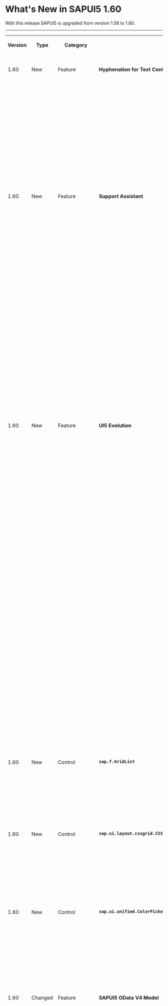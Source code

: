 <!-- loio5a0e1f79c4cf4772a177310e7a9c7ba0 -->

# What's New in SAPUI5 1.60

With this release SAPUI5 is upgraded from version 1.58 to 1.60.

****


<table>
<tr>
<th valign="top">

Version

</th>
<th valign="top">

Type

</th>
<th valign="top">

Category

</th>
<th valign="top">

Title

</th>
<th valign="top">

Description

</th>
<th valign="top">

Action

</th>
<th valign="top">

Available as of

</th>
</tr>
<tr>
<td valign="top">

1.60 

</td>
<td valign="top">

New 

</td>
<td valign="top">

Feature 

</td>
<td valign="top">

**Hyphenation for Text Controls** 

</td>
<td valign="top">

**Hyphenation for Text Controls**

SAPUI5 now allows you to hyphenate words in multiline texts when controls are in wrapping mode. You can enable hyphenation through the `wrappingType` property for the `sap.m.Text`, `sap.m.Title`, and `sap.m.Label` text controls, or you can use the API of the The hyphenation feature uses third-party and browser-native tools. We are not responsible for any inconsistencies or incorrect grammar. Also, the variety of supported languages is outside the scope of our control and may be subject to future changes.`sap.ui.core.hyphenation.Hyphenation` class directly.

![](images/New_Feature_Hyphenation_8a74466.png)

> ### Caution:  

For more information, see [Hyphenation for Text Controls](../10_More_About_Controls/hyphenation-for-text-controls-6322164.md), the [Sample](https://ui5.sap.com/#/sample/sap.ui.core.sample.HyphenationAPI/preview), and the *API Reference* for [`sap.m.Text`](https://ui5.sap.com/#/api/sap.m.Text), [`sap.m.Title`](https://ui5.sap.com/#/api/sap.m.Title), [`sap.m.Label`](https://ui5.sap.com/#/api/sap.m.Label), and [`sap.ui.core.hyphenation.Hyphenation`](https://ui5.sap.com/#/api/sap.ui.core.hyphenation.Hyphenation)..

<sub>New•Feature•Info Only•1.60</sub>

</td>
<td valign="top">

Info Only

</td>
<td valign="top">

2018-11-15

</td>
</tr>
<tr>
<td valign="top">

1.60 

</td>
<td valign="top">

New 

</td>
<td valign="top">

Feature 

</td>
<td valign="top">

**Support Assistant** 

</td>
<td valign="top">

**Support Assistant**

**System Presets**

In addition to the custom rule presets that users can create, we've introduced system-defined presets. They constitute a selection of rules related within the context of a certain scenario, functional area, or other aspects of the application UI that can be checked using support rules. System presets are part of the Support Assistant code and appear by default for all users. They cannot be deleted but can be modified and exported as regular presets.

The first system preset we've introduced is for accessibility-related rules.

![](images/System_Presets_Accessibility_ae05ff4.png)

For more information, see [Rules Management](../04_Essentials/rules-management-3fc864a.md).

**Rule Presets in the Analysis Report**

The Analysis Report now includes information about the rule preset used during the analysis. This information is also available in the downloadable HTML report and in all JSON formats that the API supports, through `jQuery.sap.support.getAnalysisHistory()` and `jQuery.sap.support.getFormattedAnalysisHistory()`.

We have also improved the design of the report itself.

![](images/Presets_in_the_Analysis_Report_d44c5ac.png)

For more information, see [Analysis Report](../04_Essentials/analysis-report-29bcdec.md).

**Support Assistant API**

The `jQuery.sap.support.analyze` method of the Support Assistant API can now accept a rule preset and use it to run an analysis as an alternative to manually listed rule selection. For more information, see [Support Assistant API](../04_Essentials/support-assistant-api-a34eb58.md).

<sub>New•Feature•Info Only•1.60</sub>

</td>
<td valign="top">

Info Only 

</td>
<td valign="top">

2018-11-15

</td>
</tr>
<tr>
<td valign="top">

1.60 

</td>
<td valign="top">

New 

</td>
<td valign="top">

Feature 

</td>
<td valign="top">

**UI5 Evolution** 

</td>
<td valign="top">

**UI5 Evolution**

UI5 evolutionThe hyphenation feature uses third-party and browser-native represents fundamental improvements that have been introduced into the framework in an ongoing effort to advance SAPUI5, so that it allows applications to run faster and code to become more modular. By embracing web standards and emerging technologies, SAPUI5 continues to be a future-proof, enterprise-proven solution. These innovations are provided in a largely compatible way, encouraging developers to actively support and leverage the new capabilities.

**Modular Core**

Existing modules in the modulare core have been reworked to follow the AMD-like \(asynchronous module definition\) syntax of SAPUI5, which ensures that modules and their dependencies can be loaded and evaluated asynchronously. The Asynchronous Module Definition \(AMD\) specifies a mechanism for defining modules so that the module and its dependencies can be loaded asynchronously. It allows you to avoid accessing modules via global variables and enforces a strict dependency declaration. The documentation has been enhanced accordingly and also made more prominent.For more information, see [Modules and Dependencies](../04_Essentials/modules-and-dependencies-91f23a7.md).

The core part of the framework has improved its modular structure by leveraging SAPUI5's AMD-like features such as [sap.ui.define](https://ui5.sap.com/#/api/sap.ui/methods/sap.ui.define) and [sap.ui.require](https://ui5.sap.com/#/api/sap.ui/methods/sap.ui.require). Already starting with 1.58, the former `jQuery.sap` modules were replaced by new, more granular modules. The new modules are separated either into a regular browser-dependent "UI" layer or into a "base" layer that is independent from the browser-native API and the DOM.For more information, see [Adapting to the Modularization of the Core](../04_Essentials/adapting-to-the-modularization-of-the-core-b8fdf0c.md).

Several mechanisms have been introduced to allow existing applications to continue to run without changes. Nevertheless, all SAPUI5 projects should start to migrate their code and leverage the new core modules to get rid of the deprecated modules and benefit from current or upcoming improvements, especially towards the AMD-like syntax of SAPUI5.

A comprehensive overview shows how you can replace legacy `jQuery.sap` modules and `jQuery` extensions with new modules or native browser APIs. For more information, see [Deprecated jQuery.sap API Replacement](../04_Essentials/deprecated-jquery-sap-api-replacement-a075ed8.md). The Support Assistant also comes with new rules to help identify legacy code, and best practices for module definition and asynchronous loading are also provided.For more information, see [Best Practices for Loading Modules](../04_Essentials/best-practices-for-loading-modules-00737d6.md).

**Asynchronous API**

In order to benefit from asynchronous behavior and to avoid synchronous requests \(as browsers start to deprecate sync XHR\), future-proof SAPUI5 code should use asynchronous APIs. One important step to get there with your existing code is to replace synchronous factory functions, such as global functions in the `sap.ui` namespace, with asynchronous alternatives. Many asynchronous factories are now available via a consistent and elegant API. The documentation provides examples of former sync factories and their preferred async alternatives.For more information, see [Deprecated Factories Replacement](../04_Essentials/deprecated-factories-replacement-491bd9c.md).

<sub>New•Feature•Info Only•1.60</sub>

</td>
<td valign="top">

Info Only 

</td>
<td valign="top">

2018-11-15

</td>
</tr>
<tr>
<td valign="top">

1.60 

</td>
<td valign="top">

New 

</td>
<td valign="top">

Control 

</td>
<td valign="top">

**`sap.f.GridList`** 

</td>
<td valign="top">

**`sap.f.GridList`**

A list-based control with grid layout capabilities. It is based on the `sap.m.ListBase` control, and it adds flexibility to configure different grid layouts. The layout used is based on the CSS display grid, and the control has a default configuration.

![](images/sap_f_GridList_New_Control_c43df4c.png)

For more information, see [Grid Controls](../10_More_About_Controls/grid-controls-32d4b9c.md), the [API Reference](https://ui5.sap.com/#/api/sap.f.GridList), and the [Samples](https://ui5.sap.com/#/entity/sap.f.GridList)..

<sub>New•Control•Info Only•1.60</sub>

</td>
<td valign="top">

Info Only 

</td>
<td valign="top">

2018-11-15

</td>
</tr>
<tr>
<td valign="top">

1.60 

</td>
<td valign="top">

New 

</td>
<td valign="top">

Control 

</td>
<td valign="top">

**`sap.ui.layout.cssgrid.CSSGrid`** 

</td>
<td valign="top">

**`sap.ui.layout.cssgrid.CSSGrid`**

`sap.m.FlexBox` which is the one-dimensional alternative for layouting.A layout control, used to create full-page layouts or user interface elements. It is a two-dimensional layout based on the browser-native CSS display grid that handles both columns and rows. The control can be used together with

![](images/sap_ui_layout_cssgrid_CSSGrid_New_Control_2bdf9f5.png)

For more information, see [Grid Controls](../10_More_About_Controls/grid-controls-32d4b9c.md), the [API Reference](https://ui5.sap.com/#/api/sap.ui.layout.cssgrid.CSSGrid), and the [Samples](https://ui5.sap.com/#/entity/sap.ui.layout.cssgrid.CSSGrid)..

<sub>New•Control•Info Only•1.60</sub>

</td>
<td valign="top">

Info Only 

</td>
<td valign="top">

2018-11-15

</td>
</tr>
<tr>
<td valign="top">

1.60 

</td>
<td valign="top">

New 

</td>
<td valign="top">

Control 

</td>
<td valign="top">

**`sap.ui.unified.ColorPickerPopover`** 

</td>
<td valign="top">

**`sap.ui.unified.ColorPickerPopover`**

A wrapper around the `sap.ui.unified.ColorPicker`A control that allows it to be displayed as a popover or a dialog depending on the device. The `ColorPickerPopover` has the same properties as the `ColorPicker` control but it has two additional methods - `openBy` and `close` to control the popover. Another difference between the new control and the `ColorPicker` control is that there is no `liveChange` event, and the `change` event is fired only when the *Submit* button is pressed. For more information, see the [API Reference](https://ui5.sap.com/#/api/sap.ui.unified.ColorPickerPopover) and the [Sample](https://ui5.sap.com/#/sample/sap.ui.unified.sample.ColorPickerPopover/preview).

![](images/Color_Picker_in_Popover_and_Dialog_c983fe1.png)

<sub>New•Control•Info Only•1.60</sub>

</td>
<td valign="top">

Info Only 

</td>
<td valign="top">

2018-11-15

</td>
</tr>
<tr>
<td valign="top">

1.60 

</td>
<td valign="top">

Changed 

</td>
<td valign="top">

Feature 

</td>
<td valign="top">

**SAPUI5 OData V4 Model** 

</td>
<td valign="top">

**SAPUI5 OData V4 Model**

The new version of the SAPUI5 OData V4 model introduces the following features:

-   Batch requests with `create`, `update`, and `delete` change operations for the same group ID are no longer sent in parallel. The next batch request waits for the previous request to return.

-   The path of a transient context changes to the key predicate path when the new entity is successfully submitted. The key predicate path can be used for binding the entity elsewhere.

-   If the same entity is returned by the operation, the binding parameter of a bound operation is automatically updated.

-   V4 Analytics: We now support grand total calculation without visual grouping.

-   We now support the `ValueList` annotation in addition to the `ValueListMapping` annotation.

-   `sap.ui.model.odata.v4.ODataListBinding#create`:

    -   When calling `sap.ui.model.odata.v4.ODataListBinding#create`, you no longer have to specify all properties that are used in the binding. If available, the binding provides the default values. If no default values are available, the binding provides null.

    -   The new parameter `bSkipRefresh` suppresses the refresh after the POST request.


-   We have introduced the new binding parameter `$$patchWithoutSideEffects` for context bindings, to avoid updating the UI with the data response of a PATCH request.


> ### Restriction:  
> Due to the limited feature scope of this version of the SAPUI5 OData V4 model, check that all required features are in place before developing applications. Check the detailed documentation of the features, as certain parts of a feature may be missing. While we aim to be compatible with existing controls, some controls might not work due to small incompatibilities compared to `sap.ui.model.odata.(v2.)ODataModel`, or due to missing features in the model \(such as tree binding\). This also applies to smart controls \(`sap.ui.comp` library\) and SAP Fiori elements that do not support the SAPUI5 OData V4 model, as well as controls such as `TreeTable` and `AnalyticalTable`, which are not supported together with the SAPUI5 OData V4 model. The interface for applications has been changed for easier and more efficient use of the model. For a summary of these changes, see [Changes Compared to OData V2 Model](../04_Essentials/changes-compared-to-odata-v2-model-abd4d7c.md).

For more information, see [OData V4 Model](../04_Essentials/odata-v4-model-5de13cf.md), the [API Reference](https://ui5.sap.com/#/api/sap.ui.model.odata.v4), and the [Samples](https://ui5.sap.com/#/entity/sap.ui.model.odata.v4.ODataModel).

<sub>Changed•Feature•Info Only•1.60</sub>

</td>
<td valign="top">

Info Only 

</td>
<td valign="top">

2018-11-15

</td>
</tr>
<tr>
<td valign="top">

1.60 

</td>
<td valign="top">

Changed 

</td>
<td valign="top">

Feature 

</td>
<td valign="top">

**Aggregation Forwarding for Composite Controls** 

</td>
<td valign="top">

**Aggregation Forwarding for Composite Controls**

Aggregation forwarding for composite controls now offers the following options:

-   Child controls in a public, forwarded aggregation are now automatically cloned by the framework together with the composite control.

-   You can now define forwarding from a single \(to-1\) to a multiple aggregation \(to-n\).

-   A control that has been forwarded will always have the same models as the ones available at the original location **before** the forwarding.

    For example, a model that a composite control developer sets on an inner control is not propagated to the child controls of this inner control if they have been moved there by aggregation forwarding. Instead, the models available at the original location of these child controls will be propagated to them.


For more information, see [Aggregation Forwarding](../09_Developing_Controls/aggregation-forwarding-64a5e17.md).

<sub>Changed•Feature•Info Only•1.60</sub>

</td>
<td valign="top">

Info Only 

</td>
<td valign="top">

2018-11-15

</td>
</tr>
<tr>
<td valign="top">

1.60 

</td>
<td valign="top">

Changed 

</td>
<td valign="top">

Feature 

</td>
<td valign="top">

**Drag and Drop** 

</td>
<td valign="top">

Feature

Drag and drop is no longer experimental with this version.

> ### Note:  
> If you want to use drag and drop for a control, the control must allow drag and drop \(per definition in the metadata\), and you have to make the required settings in the relevant aggregation.

For more information, see [Drag and Drop](../04_Essentials/drag-and-drop-3ddb6cd.md), the [API Reference: `dragDropConfig` aggregation](https://ui5.sap.com/#/api/sap.ui.core.Element/aggregations), and the [API Reference: `sap.m.ListBase`](https://ui5.sap.com/#/api/sap.m.ListBase) \(control that allows drag and drop\)..

<sub>Changed•Feature•Info Only•1.60</sub>

</td>
<td valign="top">

Info Only 

</td>
<td valign="top">

2018-11-15

</td>
</tr>
<tr>
<td valign="top">

1.60 

</td>
<td valign="top">

Changed 

</td>
<td valign="top">

Control 

</td>
<td valign="top">

**`sap.f.FlexibleColumnLayout`** 

</td>
<td valign="top">

**`sap.f.FlexibleColumnLayout`**

A new sample now shows the control as an app with routing that displays different pages in the initial column. The first page is only displayed in `OneColumn` layout type. For more information, see the [Sample](https://ui5.sap.com/#/sample/sap.f.sample.FlexibleColumnLayoutWithFullscreenPage/preview).

<sub>Changed•Control•Info Only•1.60</sub>

</td>
<td valign="top">

Info Only 

</td>
<td valign="top">

2018-11-15

</td>
</tr>
<tr>
<td valign="top">

1.60 

</td>
<td valign="top">

Changed 

</td>
<td valign="top">

Control 

</td>
<td valign="top">

**`sap.gantt`** 

</td>
<td valign="top">

**`sap.gantt`**

You can connect shapes in the Gantt chart. This can be used to represent the relationship between two activities.

> ### Note:  
> To connect two shapes, the `connectable` property of the shapes must be set to `true`.

For more information, see the [API Reference](https://ui5.sap.com/#/api/sap.gantt.simple.BaseShape). 

<sub>Changed•Control•Info Only•1.60</sub>

</td>
<td valign="top">

Info Only 

</td>
<td valign="top">

2018-11-15

</td>
</tr>
<tr>
<td valign="top">

1.60 

</td>
<td valign="top">

Changed 

</td>
<td valign="top">

Control 

</td>
<td valign="top">

`sap.m.Image` 

</td>
<td valign="top">

`sap.m.Image`

To optimize app performance, we changed the default value of the `densityAware` property to `false`. App developers should enable this property only if the app provides the corresponding image versions for high-density devices.For more information, see the [API Reference](https://ui5.sap.com/#/api/sap.m.Image/controlProperties).

<sub>Changed•Control•Info Only•1.60</sub>

</td>
<td valign="top">

Info Only 

</td>
<td valign="top">

2018-11-15

</td>
</tr>
<tr>
<td valign="top">

1.60 

</td>
<td valign="top">

Changed 

</td>
<td valign="top">

Control 

</td>
<td valign="top">

**`sap.m.MessageView`/`sap.m.MessagePopover`** 

</td>
<td valign="top">

**`sap.m.MessageView`/`sap.m.MessagePopover`**

A keyboard accelerator for the [Alt\] + [Enter\]  event has been added. Now, when the focus is on *item* with the `activeTitle` property set to `true`, and when the [Alt\] + [Enter\]  is triggered, the `activeTitlePress` callback is fired. Screen reader support was also improved. Information that the defined keyboard accelerators can be used for easier navigation has been provided to its users.

<sub>Changed•Control•Info Only•1.60</sub>

</td>
<td valign="top">

Info Only 

</td>
<td valign="top">

2018-11-15

</td>
</tr>
<tr>
<td valign="top">

1.60 

</td>
<td valign="top">

Changed 

</td>
<td valign="top">

Control 

</td>
<td valign="top">

**`sap.m.MultiComboBox`** 

</td>
<td valign="top">

**`sap.m.MultiComboBox`**

-   We have implemented a dropdown list with a two-column layout. You can now use the `MultiComboBox` with a two-column layout to display additional information for your options. To enable this feature, you need to set the `showSecondaryValues` property to `true`. This feature was initially available only for the `ComboBox` and has now been enabled for the `MultiComboBox` as well. This property indicates whether the text values of the `additionalText` property of a `sap.ui.core.ListItem` are shown.For more information, see the [Sample](https://ui5.sap.com/#/sample/sap.m.sample.MultiComboBoxTwoColumnsLayout/preview).

-   We have introduced grouping in the suggestion list of `sap.m.MultiComboBox`. This feature allows you to easily group items by common characteristics and to display a header describing the characteristics for each group. If data binding is used, grouping is defined on the `Sorter` in data binding. Alternatively, a group header could be added programmatically, as an instance of `sap.ui.core.SeparatorItem` with `key` and/or `text` properties, by adding it to the `items` aggregation of the `sap.m.MultiComboBox` control.For more information, see the [Sample](https://ui5.sap.com/#/sample/sap.m.sample.MultiComboBoxGrouping/preview).


<sub>Changed•Control•Info Only•1.60</sub>

</td>
<td valign="top">

Info Only 

</td>
<td valign="top">

2018-11-15

</td>
</tr>
<tr>
<td valign="top">

1.60 

</td>
<td valign="top">

Changed 

</td>
<td valign="top">

Control 

</td>
<td valign="top">

**`sap.m.Page`** 

</td>
<td valign="top">

**`sap.m.Page`**

We have made `sap.m.Page` a droppable area.

<sub>Changed•Control•Info Only•1.60</sub>

</td>
<td valign="top">

Info Only 

</td>
<td valign="top">

2018-11-15

</td>
</tr>
<tr>
<td valign="top">

1.60 

</td>
<td valign="top">

Changed 

</td>
<td valign="top">

Control 

</td>
<td valign="top">

**`sap.m.PlanningCalendar`** 

</td>
<td valign="top">

**`sap.m.PlanningCalendar`**

The `stickyHeader` property is no longer experimental.For more information, see the [API Reference](https://ui5.sap.com/#/api/sap.m.PlanningCalendar).

<sub>Changed•Control•Info Only•1.60</sub>

</td>
<td valign="top">

Info Only 

</td>
<td valign="top">

2018-11-15

</td>
</tr>
<tr>
<td valign="top">

1.60 

</td>
<td valign="top">

Changed 

</td>
<td valign="top">

Control 

</td>
<td valign="top">

**`sap.m.SearchField`** 

</td>
<td valign="top">

**`sap.m.SearchField`**

The live search function of the control was originally designed to trigger a backend call after each keystroke to retrieve partially-matching suggestions. Now, we have introduced a default delay of 400 ms before sending the searched data to the backend, to ensure better performance and optimal user experience. For more information, see the [Sample](https://ui5.sap.com/#/sample/sap.m.sample.SearchFieldSuggestions/preview).

<sub>Changed•Control•Info Only•1.60</sub>

</td>
<td valign="top">

Info Only 

</td>
<td valign="top">

2018-11-15

</td>
</tr>
<tr>
<td valign="top">

1.60 

</td>
<td valign="top">

Changed 

</td>
<td valign="top">

Control 

</td>
<td valign="top">

**`sap.m.table`** 

</td>
<td valign="top">

**`sap.m.table`**

-   The `contextualWidth` property is now available in the responsive table which allows you to control the popin behavior based on the size of a container rather than a whole page. For more information, see the [API Reference](https://ui5.sap.com/#/api/sap.m.Table/controlProperties) for the `contextualWidth` property and the [`ContextualWidthDynamic` Sample](https://ui5.sap.com/#/sample/sap.m.sample.TableContextualWidthDynamic/preview) as well as the [`ContextualWidthStatic` Sample](https://ui5.sap.com/#/sample/sap.m.sample.TableContextualWidthStatic/preview).

-   The `paste` event has been added to the responsive table. For more information, see the [API Reference](https://ui5.sap.com/#/api/sap.m.Table/events/paste) and the [Sample](https://ui5.sap.com/#/sample/sap.m.sample.TableEditable/preview).

<sub>Changed•Control•Info Only•1.60</sub>

</td>
<td valign="top">

Info Only 

</td>
<td valign="top">

2018-11-15

</td>
</tr>
<tr>
<td valign="top">

1.60 

</td>
<td valign="top">

Changed 

</td>
<td valign="top">

Control 

</td>
<td valign="top">

**`sap.m.UploadCollection`** 

</td>
<td valign="top">

**`sap.m.UploadCollection`**

The control's functionality has been unified, so the behavior is now more consistent, regardless of whether the `instantUpload` mode is enabled. With the new `beforeUploadTermination` event, you can adjust the control’s behavior when the file upload is terminated by the user before completion. If the default upload behavior is not applicable to your app, you can now also implement custom upload logic using the `CollectionUploader` class.For more information, see the [API Reference](https://ui5.sap.com/#/api/sap.m.UploadCollection).

<sub>Changed•Control•Info Only•1.60</sub>

</td>
<td valign="top">

Info Only 

</td>
<td valign="top">

2018-11-15

</td>
</tr>
<tr>
<td valign="top">

1.60 

</td>
<td valign="top">

Changed 

</td>
<td valign="top">

Control 

</td>
<td valign="top">

**`sap.m.ViewSettingsDialog`** 

</td>
<td valign="top">

**`sap.m.ViewSettingsDialog`**

Several visual improvements were implemented - the *OK* button is now displayed as emphasized and there is a better visual separation of the items displayed in the *Sort By*, *Filter By* and *Group By* tabs.For more information, see the [Sample](https://ui5.sap.com/#/sample/sap.m.sample.ViewSettingsDialog/preview).

<sub>Changed•Control•Info Only•1.60</sub>

</td>
<td valign="top">

Info Only 

</td>
<td valign="top">

2018-11-15

</td>
</tr>
<tr>
<td valign="top">

1.60 

</td>
<td valign="top">

Changed 

</td>
<td valign="top">

Control 

</td>
<td valign="top">

**`sap.ui.comp.navpopover.SmartLink`** 

</td>
<td valign="top">

**`sap.ui.comp.navpopover.SmartLink`**

The `SmartLink` control can now hide actions of semantic objects that are not relevant using the `com.sap.vocabularies.Common.v1.SemanticObjectUnavailableActions` annotation. For more information, see the [API Reference](https://ui5.sap.com/#/api/sap.ui.comp.navpopover.SmartLink/annotations/SemanticObjectUnavailableActions) and the [Sample](https://ui5.sap.com/#/sample/sap.ui.comp.sample.smartlink.example_07/preview).

<sub>Changed•Control•Info Only•1.60</sub>

</td>
<td valign="top">

Info Only 

</td>
<td valign="top">

2018-11-15

</td>
</tr>
<tr>
<td valign="top">

1.60 

</td>
<td valign="top">

Changed 

</td>
<td valign="top">

Control 

</td>
<td valign="top">

**`sap.ui.comp.smartmicrochart`** 

</td>
<td valign="top">

**`sap.ui.comp.smartmicrochart`**

The `SmartAreaMicroChart`, `SmartLineMicroChart`, and `SmartColumnMicroChart` controls are now fully responsive and adapt to the size of their parent containers. In addition, `SmartColumnMicroChart` now supports column labels, and `SmartLineMicroChart` can include up to three lines.For more information, see the API Reference for [`SmartAreaMicroChart`](https://ui5.sap.com/#/api/sap.ui.comp.smartmicrochart.SmartAreaMicroChart), [`SmartLineMicroChart`](https://ui5.sap.com/#/api/sap.ui.comp.smartmicrochart.SmartLineMicroChart), and [`SmartColumnMicroChart`](https://ui5.sap.com/#/api/sap.ui.comp.smartmicrochart.SmartColumnMicroChart).

<sub>Changed•Control•Info Only•1.60</sub>

</td>
<td valign="top">

Info Only 

</td>
<td valign="top">

2018-11-15

</td>
</tr>
<tr>
<td valign="top">

1.60 

</td>
<td valign="top">

Changed 

</td>
<td valign="top">

Control 

</td>
<td valign="top">

**`sap.ui.comp.smarttable.SmartTable`** 

</td>
<td valign="top">

**`sap.ui.comp.smarttable.SmartTable`**

-   The `com.sap.vocabularies.Communication.v1.IsEmailAddress` and `com.sap.vocabularies.Communication.v1.IsPhoneNumber` annotations are now supported. Using these annotations, `SmartTable` renders a `sap.m.Link` control. Pressing this link opens the e-mail client for e-mail addresses, or triggers a phone call, respectively. For more information, see the [API Reference](https://ui5.sap.com/#/api/sap.ui.comp.smarttable.SmartTable/annotations/Summary).

-   The spreadsheet export has been extended with additional user options that you can find in a new dialog that is available in a dropdown list next to the *Export to Spreadsheet* button. For more information, see the [Sample](https://ui5.sap.com/#/sample/sap.ui.comp.sample.smarttable/preview).


![](images/WN160_ExportSettingsDialog_a2b11c1.png)

<sub>Changed•Control•Info Only•1.60</sub>

</td>
<td valign="top">

Info Only 

</td>
<td valign="top">

2018-11-15

</td>
</tr>
<tr>
<td valign="top">

1.60 

</td>
<td valign="top">

Changed 

</td>
<td valign="top">

Control 

</td>
<td valign="top">

**`sap.ui.core.AccessibleLandmarkRole`** 

</td>
<td valign="top">

**`sap.ui.core.AccessibleLandmarkRole`**

We have extended the `AccessibleLandmarkRole` enumeration with the roles Form and ContentInfo. These accessible landmarks could be applied to the container elements of `sap.m.Page`. For more information, see the [API Reference](https://ui5.sap.com/#/api/sap.ui.core.AccessibleLandmarkRole).

<sub>Changed•Control•Info Only•1.60</sub>

</td>
<td valign="top">

Info Only 

</td>
<td valign="top">

2018-11-15

</td>
</tr>
<tr>
<td valign="top">

1.60 

</td>
<td valign="top">

Changed 

</td>
<td valign="top">

Control 

</td>
<td valign="top">

**`sap.ui.core.ValueState`** 

</td>
<td valign="top">

**`sap.ui.core.ValueState`**

We have introduced `sap.ui.core.ValueState.Information` as a new semantic color value to the `ValueState` enumeration. For more information, see the [API Reference](https://ui5.sap.com/#/api/sap.ui.core.ValueState) and the [Sample](https://ui5.sap.com/#/sample/sap.m.sample.InputValueState/preview).

<sub>Changed•Control•Info Only•1.60</sub>

</td>
<td valign="top">

Info Only 

</td>
<td valign="top">

2018-11-15

</td>
</tr>
<tr>
<td valign="top">

1.60 

</td>
<td valign="top">

Changed 

</td>
<td valign="top">

Control 

</td>
<td valign="top">

**`sap.ui.generic.app.navigation.service.NavigationHandler`** 

</td>
<td valign="top">

**`sap.ui.generic.app.navigation.service.NavigationHandler`**

`NavigationHandler` can now detect and remove potentially sensitive information based on the `com.sap.vocabularies.PersonalData.v1.IsPotentiallySensitive` annotation. For more information, see the [API Reference](https://ui5.sap.com/#/api/sap.ui.generic.app.navigation.service.NavigationHandler).

<sub>Changed•Control•Info Only•1.60</sub>

</td>
<td valign="top">

Info Only 

</td>
<td valign="top">

2018-11-15

</td>
</tr>
<tr>
<td valign="top">

1.60 

</td>
<td valign="top">

Changed 

</td>
<td valign="top">

Control 

</td>
<td valign="top">

**`sap.ui.richtexteditor.RichTextEditor`** 

</td>
<td valign="top">

**`sap.ui.richtexteditor.RichTextEditor`**

The default editor type is now TinyMCE version 4. TinyMCE3 is no longer supported and cannot be used. If you set the property to TinyMCE, it will load TinyMCE4. For more information, see the [API Reference](https://ui5.sap.com/#/api/sap.ui.richtexteditor.RichTextEditor).

<sub>Changed•Control•Info Only•1.60</sub>

</td>
<td valign="top">

Info Only 

</td>
<td valign="top">

2018-11-15

</td>
</tr>
<tr>
<td valign="top">

1.60 

</td>
<td valign="top">

Changed 

</td>
<td valign="top">

Control 

</td>
<td valign="top">

**`sap.ui.table`** 

</td>
<td valign="top">

**`sap.ui.table`**

The `paste` event has been added to the grid table. For more information, see the [API Reference](https://ui5.sap.com/#/api/sap.ui.table.Table/events/paste) and the [Sample](https://ui5.sap.com/#/sample/sap.ui.table.sample.Basic/preview).

<sub>Changed•Control•Info Only•1.60</sub>

</td>
<td valign="top">

Info Only 

</td>
<td valign="top">

2018-11-15

</td>
</tr>
<tr>
<td valign="top">

1.60 

</td>
<td valign="top">

Changed 

</td>
<td valign="top">

Control 

</td>
<td valign="top">

**`sap.ui.unified.Calendar`** 

</td>
<td valign="top">

**`sap.ui.unified.Calendar`**

-   **Week selection**: Users can now select/deselect all the days in a given week at once by choosing the week number or by pressing [SHIFT\] + [SPACE\]  on any day of the week.

-   **Range selection**: We introduced two more shortcuts - [SHIFT\] + [ENTER\]  and [SHIFT\] + [Left Mouse Button\] . Both of them select/deselect all days between the two selected dates.


For more information, see the [Sample](https://ui5.sap.com/#/sample/sap.ui.unified.sample.CalendarMultipleDaySelection/preview).

<sub>Changed•Control•Info Only•1.60</sub>

</td>
<td valign="top">

Info Only 

</td>
<td valign="top">

2018-11-15

</td>
</tr>
<tr>
<td valign="top">

1.60 

</td>
<td valign="top">

Changed 

</td>
<td valign="top">

Control 

</td>
<td valign="top">

**`sap.uxap.ObjectPageLayout`** 

</td>
<td valign="top">

**`sap.uxap.ObjectPageLayout`**

With the new `sapUxAPObjectPageSubSectionAlignContent` CSS class, you can now vertically align the content of the header with the content of the subsection. When using `sap.ui.layout.form.Form`, `sap.m.Panel`, `sap.m.Table`, and `sap.m.List` in the subsection content area of the `ObjectPageLayout`, if the content is not already aligned, you need to adjust the left text offset to achieve the vertical alignment. To do this, apply the `sapUxAPObjectPageSubSectionAlignContent` CSS class to them and set their `width` property to `auto` \(if not set by default\).

```xml
<Panel class="sapUxAPObjectPageSubSectionAlignContent" width="auto"></Panel>
```

For more information, see the [API Reference](https://ui5.sap.com/#/api/sap.uxap.ObjectPageSubSection/aggregations) and the [Sample](https://ui5.sap.com/#/sample/sap.uxap.sample.ObjectPageLazyLoadingWithoutBlocks/preview).

<sub>Changed•Control•Info Only•1.60</sub>

</td>
<td valign="top">

Info Only 

</td>
<td valign="top">

2018-11-15

</td>
</tr>
<tr>
<td valign="top">

1.60 

</td>
<td valign="top">

Changed 

</td>
<td valign="top">

SAP Fiori Elements 

</td>
<td valign="top">

**SAP Fiori Elements** 

</td>
<td valign="top">

**SAP Fiori Elements**

**General Features**

Customers can extend SAP-delivered SAP Fiori elements-based apps using the SAPUI5 Visual Editor. For more information, see [Extending Delivered Apps Using Adaptation Extensions](../06_SAP_Fiori_Elements/extending-delivered-apps-using-adaptation-extensions-52fc48b.md). This option is available for list report, object page, and analytical list page.

**List Report and Object Page**

List report and object page have the following new and enhanced features:

**List Report View**

-   In list reports with different entity sets, internal navigation to the object page is now also supported. For more information, see [Defining Multiple Views on a List Report with Different Entity Sets and Table Settings](../06_SAP_Fiori_Elements/defining-multiple-views-on-a-list-report-with-different-entity-sets-and-table-settings-b6b59e4.md).

-   Users can now display the active version of records in draft-enabled applications.


**Object Page View**

-   The table header is now enabled by default in object page tables. It remains visible when users scroll through the content of a table.

-   The object page dynamic header has been optimized:

    -   The header image has been replaced by an avatar control. By default, the avatar is rendered as a square. For more information, see [Setting Up the Object Page Header](../06_SAP_Fiori_Elements/setting-up-the-object-page-header-cce93e6.md).

    -   The subtitle is below the title.

    -   The object marker is in the key information area.

    -   The paginator buttons and the layout actions are separated from the global actions by a separator. Depending on the screen size, the layout actions and paginator buttons are placed either on the very right of the global actions toolbar, separated by a divider line, or above the global actions.



**Analytical List Page**

Analytical list page has the following new and enhanced features:

-   You can now configure quick view contact card information in the table columns using the `DataFieldForAnnotation` and `com.sap.vocabularies.Communication.v1.Contact` annotations. For more information, see [Configuring the Table-Only View as the Default Option](../06_SAP_Fiori_Elements/configuring-the-table-only-view-as-the-default-option-d074e26.md).

-   The new `filterDefaultsFromSelectionVariant` app descriptor setting lets you enable default values for the filter bar using the `SelectionVariant` annotation. For more information, see [Descriptor Configuration for the Analytical List Page](../06_SAP_Fiori_Elements/descriptor-configuration-for-the-analytical-list-page-2a9df06.md).

-   You can now achieve faster end-to-end response time within the analytical list page by enabling batching of KPIs. You can group KPIs together in a single batch by defining `groupId` in the app descriptor file. For more information, see [Descriptor Configuration for the Analytical List Page](../06_SAP_Fiori_Elements/descriptor-configuration-for-the-analytical-list-page-2a9df06.md).


**Overview Page**

Overview page has the following new and enhanced features:

-   You can now define:

    -   The `requestAtLeast` property in the `presentationVariant` annotation to include fields as part of the selection fields \(`$Select`\). For more information, see [Annotations Used in Overview Pages](../06_SAP_Fiori_Elements/annotations-used-in-overview-pages-65731e6.md).

    -   The `UI.dataPoint.valueFormat.scaleFactor` annotation property to define scale factors for large numbers that appear on the overview page cards. For more information, see [Annotations Used in Overview Pages](../06_SAP_Fiori_Elements/annotations-used-in-overview-pages-65731e6.md).

        For example, if you define the value `scaleFactor = 1000`, the card displays the value as 1K.

    -   Multiple entity sets for the view switch feature on cards. For more information, see [Configuring View Switch](../06_SAP_Fiori_Elements/configuring-view-switch-931f92d.md).


-   Support for the diagnostics window is now available for overview pages. This is an SAPUI5 support tool that runs within an existing SAPUI5 app. For more information, see [Diagnostics](../04_Essentials/diagnostics-6ec18e8.md#loio6ec18e80b0ce47f290bc2645b0cc86e6).

-   The SAP WebIDE plugin for overview pages now lets you create custom cards and filters, and to add custom global actions. For more information, see [Building an App](../06_SAP_Fiori_Elements/building-an-app-9834a0a.md).


<sub>Changed•SAP Fiori Elements•Info Only•1.60</sub>

</td>
<td valign="top">

Info Only 

</td>
<td valign="top">

2018-11-15

</td>
</tr>
<tr>
<td valign="top">

1.60 

</td>
<td valign="top">

Changed 

</td>
<td valign="top">

Analysis Path Framework \(APF\) 

</td>
<td valign="top">

**Analysis Path Framework \(APF\)** 

</td>
<td valign="top">

**Analysis Path Framework \(APF\)**

APF has the following enhanced feature:

In the APF runtime, KPI values can now be displayed in the chart. A new button allows you to show or hide the KPI values.

<sub>Changed•Analysis Path Framework \(APF\)•Info Only•1.60</sub>

</td>
<td valign="top">

Info Only 

</td>
<td valign="top">

2018-11-15

</td>
</tr>
<tr>
<td valign="top">

1.60 

</td>
<td valign="top">

Changed 

</td>
<td valign="top">

User Documentation 

</td>
<td valign="top">

**Accessibility Improvements in Demo Apps and in the Walkthrough Tutorial** 

</td>
<td valign="top">

**Accessibility Improvements in Demo Apps and in the Walkthrough Tutorial**

We have improved the accessibility of our demo apps. In addition, we have updated our *Walkthrough* tutorial and added a new step. Developers can improve the accessibility of their Walkthrough app by adding ARIA elements \(landmarks\). For more information, see [Step 37: Accessibility](../03_Get-Started/step-37-accessibility-ff7cab1.md).

<sub>Changed•User Documentation•Info Only•1.60</sub>

</td>
<td valign="top">

Info Only 

</td>
<td valign="top">

2018-11-15

</td>
</tr>
</table>

**Related Information**  


[What's New in SAPUI5 1.124](what-s-new-in-sapui5-1-124-7f77c3f.md "With this release SAPUI5 is upgraded from version 1.123 to 1.124.")

[What's New in SAPUI5 1.123](what-s-new-in-sapui5-1-123-9d00ac7.md "With this release SAPUI5 is upgraded from version 1.122 to 1.123.")

[What's New in SAPUI5 1.122](what-s-new-in-sapui5-1-122-5d078da.md "With this release SAPUI5 is upgraded from version 1.121 to 1.122.")

[What's New in SAPUI5 1.121](what-s-new-in-sapui5-1-121-91a4a2f.md "With this release SAPUI5 is upgraded from version 1.120 to 1.121.")

[What's New in SAPUI5 1.120](what-s-new-in-sapui5-1-120-2359b63.md "With this release SAPUI5 is upgraded from version 1.119 to 1.120.")

[What's New in SAPUI5 1.119](what-s-new-in-sapui5-1-119-0b1903a.md "With this release SAPUI5 is upgraded from version 1.118 to 1.119.")

[What's New in SAPUI5 1.118](what-s-new-in-sapui5-1-118-3eecbde.md "With this release SAPUI5 is upgraded from version 1.117 to 1.118.")

[What's New in SAPUI5 1.117](what-s-new-in-sapui5-1-117-029d3b4.md "With this release SAPUI5 is upgraded from version 1.116 to 1.117.")

[What's New in SAPUI5 1.116](what-s-new-in-sapui5-1-116-ebd6f34.md "With this release SAPUI5 is upgraded from version 1.115 to 1.116.")

[What's New in SAPUI5 1.115](what-s-new-in-sapui5-1-115-409fde8.md "With this release SAPUI5 is upgraded from version 1.114 to 1.115.")

[What's New in SAPUI5 1.114](what-s-new-in-sapui5-1-114-890fce1.md "With this release SAPUI5 is upgraded from version 1.113 to 1.114.")

[What's New in SAPUI5 1.113](what-s-new-in-sapui5-1-113-a9553fe.md "With this release SAPUI5 is upgraded from version 1.112 to 1.113.")

[What's New in SAPUI5 1.112](what-s-new-in-sapui5-1-112-34afc69.md "With this release SAPUI5 is upgraded from version 1.111 to 1.112.")

[What's New in SAPUI5 1.111](what-s-new-in-sapui5-1-111-7a67837.md "With this release SAPUI5 is upgraded from version 1.110 to 1.111.")

[What's New in SAPUI5 1.110](what-s-new-in-sapui5-1-110-71a855c.md "With this release SAPUI5 is upgraded from version 1.109 to 1.110.")

[What's New in SAPUI5 1.109](what-s-new-in-sapui5-1-109-3264bd2.md "With this release SAPUI5 is upgraded from version 1.108 to 1.109.")

[What's New in SAPUI5 1.108](what-s-new-in-sapui5-1-108-66e33f0.md "With this release SAPUI5 is upgraded from version 1.107 to 1.108.")

[What's New in SAPUI5 1.107](what-s-new-in-sapui5-1-107-d4ff916.md "With this release SAPUI5 is upgraded from version 1.106 to 1.107.")

[What's New in SAPUI5 1.106](what-s-new-in-sapui5-1-106-5b497b0.md "With this release SAPUI5 is upgraded from version 1.105 to 1.106.")

[What's New in SAPUI5 1.105](what-s-new-in-sapui5-1-105-4d6c00e.md "With this release SAPUI5 is upgraded from version 1.104 to 1.105.")

[What's New in SAPUI5 1.104](what-s-new-in-sapui5-1-104-69e567c.md "With this release SAPUI5 is upgraded from version 1.103 to 1.104.")

[What's New in SAPUI5 1.103](what-s-new-in-sapui5-1-103-0e98c76.md "With this release SAPUI5 is upgraded from version 1.102 to 1.103.")

[What's New in SAPUI5 1.102](what-s-new-in-sapui5-1-102-f038c99.md "With this release SAPUI5 is upgraded from version 1.101 to 1.102.")

[What's New in SAPUI5 1.101](what-s-new-in-sapui5-1-101-7733b00.md "With this release SAPUI5 is upgraded from version 1.100 to 1.101.")

[What's New in SAPUI5 1.100](what-s-new-in-sapui5-1-100-27dec1d.md "With this release SAPUI5 is upgraded from version 1.99 to 1.100.")

[What's New in SAPUI5 1.99](what-s-new-in-sapui5-1-99-4f35848.md "With this release SAPUI5 is upgraded from version 1.98 to 1.99.")

[What's New in SAPUI5 1.98](what-s-new-in-sapui5-1-98-d9f16f2.md "With this release SAPUI5 is upgraded from version 1.97 to 1.98.")

[What's New in SAPUI5 1.97](what-s-new-in-sapui5-1-97-fa0e282.md "With this release SAPUI5 is upgraded from version 1.96 to 1.97.")

[What's New in SAPUI5 1.96](what-s-new-in-sapui5-1-96-7a9269f.md "With this release SAPUI5 is upgraded from version 1.95 to 1.96.")

[What's New in SAPUI5 1.95](what-s-new-in-sapui5-1-95-a1aea67.md "With this release SAPUI5 is upgraded from version 1.94 to 1.95.")

[What's New in SAPUI5 1.94](what-s-new-in-sapui5-1-94-c40f1e6.md "With this release SAPUI5 is upgraded from version 1.93 to 1.94.")

[What's New in SAPUI5 1.93](what-s-new-in-sapui5-1-93-f273340.md "With this release SAPUI5 is upgraded from version 1.92 to 1.93.")

[What's New in SAPUI5 1.92](what-s-new-in-sapui5-1-92-1ef345d.md "With this release SAPUI5 is upgraded from version 1.91 to 1.92.")

[What's New in SAPUI5 1.91](what-s-new-in-sapui5-1-91-0a2bd79.md "With this release SAPUI5 is upgraded from version 1.90 to 1.91.")

[What's New in SAPUI5 1.90](what-s-new-in-sapui5-1-90-91c10c2.md "With this release SAPUI5 is upgraded from version 1.89 to 1.90.")

[What's New in SAPUI5 1.89](what-s-new-in-sapui5-1-89-e56cddc.md "With this release SAPUI5 is upgraded from version 1.88 to 1.89.")

[What's New in SAPUI5 1.88](what-s-new-in-sapui5-1-88-e15a206.md "With this release SAPUI5 is upgraded from version 1.87 to 1.88.")

[What's New in SAPUI5 1.87](what-s-new-in-sapui5-1-87-b506da7.md "With this release SAPUI5 is upgraded from version 1.86 to 1.87.")

[What's New in SAPUI5 1.86](what-s-new-in-sapui5-1-86-4c1c959.md "With this release SAPUI5 is upgraded from version 1.85 to 1.86.")

[What's New in SAPUI5 1.85](what-s-new-in-sapui5-1-85-1d18eb5.md "With this release SAPUI5 is upgraded from version 1.84 to 1.85.")

[What's New in SAPUI5 1.84](what-s-new-in-sapui5-1-84-dc76640.md "With this release SAPUI5 is upgraded from version 1.82 to 1.84.")

[What's New in SAPUI5 1.82](what-s-new-in-sapui5-1-82-3a8dd13.md "With this release SAPUI5 is upgraded from version 1.81 to 1.82.")

[What's New in SAPUI5 1.81](what-s-new-in-sapui5-1-81-f5e2a21.md "With this release SAPUI5 is upgraded from version 1.80 to 1.81.")

[What's New in SAPUI5 1.80](what-s-new-in-sapui5-1-80-8cee506.md "With this release SAPUI5 is upgraded from version 1.79 to 1.80.")

[What's New in SAPUI5 1.79](what-s-new-in-sapui5-1-79-99c4cdc.md "With this release SAPUI5 is upgraded from version 1.78 to 1.79.")

[What's New in SAPUI5 1.78](what-s-new-in-sapui5-1-78-f09b63e.md "With this release SAPUI5 is upgraded from version 1.77 to 1.78.")

[What's New in SAPUI5 1.77](what-s-new-in-sapui5-1-77-c46b439.md "With this release SAPUI5 is upgraded from version 1.76 to 1.77.")

[What's New in SAPUI5 1.76](what-s-new-in-sapui5-1-76-aad03b5.md "With this release SAPUI5 is upgraded from version 1.75 to 1.76.")

[What's New in SAPUI5 1.75](what-s-new-in-sapui5-1-75-5cbb62d.md "With this release SAPUI5 is upgraded from version 1.74 to 1.75.")

[What's New in SAPUI5 1.74](what-s-new-in-sapui5-1-74-c22208a.md "With this release SAPUI5 is upgraded from version 1.73 to 1.74.")

[What's New in SAPUI5 1.73](what-s-new-in-sapui5-1-73-231dd13.md "With this release SAPUI5 is upgraded from version 1.72 to 1.73.")

[What's New in SAPUI5 1.72](what-s-new-in-sapui5-1-72-521cad9.md "With this release SAPUI5 is upgraded from version 1.71 to 1.72.")

[What's New in SAPUI5 1.71](what-s-new-in-sapui5-1-71-a93a6a3.md "With this release SAPUI5 is upgraded from version 1.70 to 1.71.")

[What's New in SAPUI5 1.70](what-s-new-in-sapui5-1-70-f073d69.md "With this release SAPUI5 is upgraded from version 1.69 to 1.70.")

[What's New in SAPUI5 1.69](what-s-new-in-sapui5-1-69-89a18bd.md "With this release SAPUI5 is upgraded from version 1.68 to 1.69.")

[What's New in SAPUI5 1.68](what-s-new-in-sapui5-1-68-f94bf93.md "With this release SAPUI5 is upgraded from version 1.67 to 1.68.")

[What's New in SAPUI5 1.67](what-s-new-in-sapui5-1-67-a6b1472.md "With this release SAPUI5 is upgraded from version 1.66 to 1.67.")

[What's New in SAPUI5 1.66](what-s-new-in-sapui5-1-66-c9896e9.md "With this release SAPUI5 is upgraded from version 1.65 to 1.66.")

[What's New in SAPUI5 1.65](what-s-new-in-sapui5-1-65-0f5acfd.md "With this release SAPUI5 is upgraded from version 1.64 to 1.65.")

[What's New in SAPUI5 1.64](what-s-new-in-sapui5-1-64-0e30822.md "With this release SAPUI5 is upgraded from version 1.63 to 1.64.")

[What's New in SAPUI5 1.63](what-s-new-in-sapui5-1-63-e8d9da7.md "With this release SAPUI5 is upgraded from version 1.62 to 1.63.")

[What's New in SAPUI5 1.62](what-s-new-in-sapui5-1-62-771f4d5.md "With this release SAPUI5 is upgraded from version 1.61 to 1.62.")

[What's New in SAPUI5 1.61](what-s-new-in-sapui5-1-61-d991552.md "With this release SAPUI5 is upgraded from version 1.60 to 1.61.")

[What's New in SAPUI5 1.58](what-s-new-in-sapui5-1-58-7c927aa.md "With this release SAPUI5 is upgraded from version 1.56 to 1.58.")

[What's New in SAPUI5 1.56](what-s-new-in-sapui5-1-56-108b7fd.md "With this release SAPUI5 is upgraded from version 1.54 to 1.56.")

[What's New in SAPUI5 1.54](what-s-new-in-sapui5-1-54-c838330.md "With this release SAPUI5 is upgraded from version 1.52 to 1.54.")

[What's New in SAPUI5 1.52](what-s-new-in-sapui5-1-52-849e1b6.md "With this release SAPUI5 is upgraded from version 1.50 to 1.52.")

[What's New in SAPUI5 1.50](what-s-new-in-sapui5-1-50-759e9f3.md "With this release SAPUI5 is upgraded from version 1.48 to 1.50.")

[What's New in SAPUI5 1.48](what-s-new-in-sapui5-1-48-fa1efac.md "With this release SAPUI5 is upgraded from version 1.46 to 1.48.")

[What's New in SAPUI5 1.46](what-s-new-in-sapui5-1-46-6307539.md "With this release SAPUI5 is upgraded from version 1.44 to 1.46.")

[What's New in SAPUI5 1.44](what-s-new-in-sapui5-1-44-a0cb7a0.md "With this release SAPUI5 is upgraded from version 1.42 to 1.44.")

[What's New in SAPUI5 1.42](what-s-new-in-sapui5-1-42-468b05d.md "With this release SAPUI5 is upgraded from version 1.40 to 1.42.")

[What's New in SAPUI5 1.40](what-s-new-in-sapui5-1-40-fbab50e.md "With this release SAPUI5 is upgraded from version 1.38 to 1.40.")

[What's New in SAPUI5 1.38](what-s-new-in-sapui5-1-38-f218918.md "With this release SAPUI5 is upgraded from version 1.36 to 1.38.")


